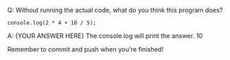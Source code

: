 Q: Without running the actual code, what do you think this program does?

```
console.log(2 * 4 + 10 / 5);
```

A: {YOUR ANSWER HERE}
The console.log will print the answer. 10

Remember to commit and push when you're finished!
